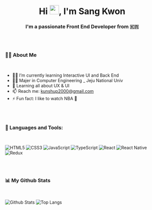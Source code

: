 <!-- <a href="#"><img width="100%" height="auto" src="https://i.imgur.com/iXuL1HG.png" height="175px"/></a>
 -->
<h1 align="center">Hi <img src="https://raw.githubusercontent.com/MartinHeinz/MartinHeinz/master/wave.gif" width="30px">, I'm Sang Kwon</h1>
<h3 align="center">I'm a passionate Front End Developer from 🇰🇷</h3>
<br/>
<br/>

### 🙋‍♂️ About Me

<br/>

+ 👨‍💻 I’m currently learning Interactive UI and Back End
+ 👨‍🎓 Majer in Computer Engineering _ Jeju National Univ
+ 🌱 Learning all about UX & UI
+ 📫 Reach me: kunshup2000@gmail.com
+ ⚡️ Fun fact: I like to watch NBA 🏀
<br/>
<br/>

### 🚀  Languages and Tools:

<br/>

![HTML5](https://img.shields.io/badge/html5-%23E34F26.svg?style=for-the-badge&logo=html5&logoColor=white)
![CSS3](https://img.shields.io/badge/css3-%231572B6.svg?style=for-the-badge&logo=css3&logoColor=white)
![JavaScript](https://img.shields.io/badge/javascript-%23323330.svg?style=for-the-badge&logo=javascript&logoColor=%23F7DF1E)
![TypeScript](https://img.shields.io/badge/typescript-%23007ACC.svg?style=for-the-badge&logo=typescript&logoColor=white)
![React](https://img.shields.io/badge/react-%2320232a.svg?style=for-the-badge&logo=react&logoColor=%2361DAFB)
![React Native](https://img.shields.io/badge/react_native-%2320232a.svg?style=for-the-badge&logo=react&logoColor=%2361DAFB)
![Redux](https://img.shields.io/badge/redux-%23593d88.svg?style=for-the-badge&logo=redux&logoColor=white)

<br/>
<br/>

###  📊  My Github Stats

<br/>

![Github Stats](https://github-readme-stats.vercel.app/api?username=Yummy-sk&count_private=true&show_icons=true&include_all_commits=true)
![Top Langs](https://github-readme-stats.vercel.app/api/top-langs/?username=Yummy-sk&hide=TeX&layout=compact)
